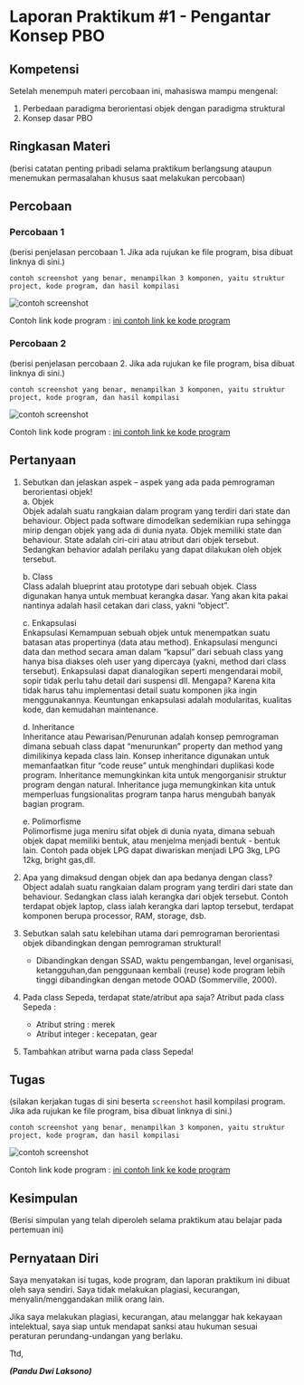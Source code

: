 # Laporan Praktikum #1 - Pengantar Konsep PBO

## Kompetensi

Setelah menempuh materi percobaan ini, mahasiswa mampu mengenal:
1. Perbedaan paradigma berorientasi objek dengan paradigma struktural
2. Konsep dasar PBO

## Ringkasan Materi

(berisi catatan penting pribadi selama praktikum berlangsung ataupun menemukan permasalahan khusus saat melakukan percobaan)

## Percobaan

### Percobaan 1

(berisi penjelasan percobaan 1. Jika ada rujukan ke file program, bisa dibuat linknya di sini.)

`contoh screenshot yang benar, menampilkan 3 komponen, yaitu struktur project, kode program, dan hasil kompilasi`

![contoh screenshot](img/contoh-schot1.PNG)

Contoh link kode program : [ini contoh link ke kode program](../../src/1_Pengantar_Konsep_PBO/Contoh12345Habibie.java)

### Percobaan 2

(berisi penjelasan percobaan 2. Jika ada rujukan ke file program, bisa dibuat linknya di sini.)

`contoh screenshot yang benar, menampilkan 3 komponen, yaitu struktur project, kode program, dan hasil kompilasi`

![contoh screenshot](img/contoh-schot1.PNG)

Contoh link kode program : [ini contoh link ke kode program](../../src/1_Pengantar_Konsep_PBO/Contoh12345Habibie.java)

## Pertanyaan

1.	Sebutkan dan jelaskan aspek – aspek yang ada pada pemrograman berorientasi objek!<br>
    a.	Objek<br>
            Objek adalah suatu rangkaian dalam program yang terdiri dari state dan behaviour. Object pada software dimodelkan sedemikian         rupa sehingga mirip dengan objek yang ada di dunia nyata. Objek memiliki state dan behaviour. State adalah ciri-ciri atau               atribut dari objek tersebut. Sedangkan behavior adalah perilaku yang dapat dilakukan oleh objek tersebut.

    b.	Class<br>
            Class adalah blueprint atau prototype dari sebuah objek. Class digunakan hanya untuk membuat kerangka dasar. Yang akan kita         pakai nantinya adalah hasil cetakan dari class, yakni “object”.

    c.	Enkapsulasi<br>
            Enkapsulasi Kemampuan sebuah objek untuk menempatkan suatu batasan atas propertinya (data atau method). Enkapsulasi mengunci         data dan method secara aman dalam “kapsul” dari sebuah class yang hanya bisa diakses oleh user yang dipercaya (yakni, method             dari class tersebut). Enkapsulasi dapat dianalogikan seperti mengendarai mobil, sopir tidak perlu tahu detail dari suspensi dll.         Mengapa? Karena kita tidak harus tahu implementasi detail suatu komponen jika ingin menggunakannya. Keuntungan enkapsulasi               adalah modularitas, kualitas kode, dan kemudahan maintenance.

    d.	Inheritance<br>
            Inheritance atau Pewarisan/Penurunan adalah konsep pemrograman dimana sebuah class dapat “menurunkan” property dan method           yang dimilikinya kepada class lain. Konsep inheritance digunakan untuk memanfaatkan fitur “code reuse” untuk menghindari                 duplikasi kode program. Inheritance memungkinkan kita untuk mengorganisir struktur program dengan natural. Inheritance juga             memungkinkan kita untuk memperluas fungsionalitas program tanpa harus mengubah banyak bagian program.

    e.	Polimorfisme<br>
            Polimorfisme juga meniru sifat objek di dunia nyata, dimana sebuah objek dapat memiliki bentuk, atau menjelma menjadi bentuk         - bentuk lain. Contoh pada objek LPG dapat diwariskan menjadi LPG 3kg, LPG 12kg, bright gas,dll.
 
2.	Apa yang dimaksud dengan objek dan apa bedanya dengan class?<br>
    Object adalah suatu rangkaian dalam program yang terdiri dari state dan behaviour. Sedangkan class ialah kerangka dari objek             tersebut. Contoh terdapat objek laptop, class ialah kerangka dari laptop tersebut, terdapat  komponen berupa processor, RAM,             storage, dsb.

3.	Sebutkan salah satu kelebihan utama dari pemrograman berorientasi objek dibandingkan dengan pemrograman struktural!<br>
    -	Dibandingkan dengan SSAD, waktu pengembangan, level organisasi, ketangguhan,dan penggunaan kembali (reuse) kode program lebih           tinggi dibandingkan dengan metode OOAD (Sommerville, 2000).

4.	Pada class Sepeda, terdapat state/atribut apa saja?
    Atribut pada class Sepeda :
    -	Atribut string : merek
    -	Atribut integer : kecepatan, gear

5.	Tambahkan atribut warna pada class Sepeda!


## Tugas

(silakan kerjakan tugas di sini beserta `screenshot` hasil kompilasi program. Jika ada rujukan ke file program, bisa dibuat linknya di sini.)

`contoh screenshot yang benar, menampilkan 3 komponen, yaitu struktur project, kode program, dan hasil kompilasi`

![contoh screenshot](img/contoh-schot1.PNG)

Contoh link kode program : [ini contoh link ke kode program](../../src/1_Pengantar_Konsep_PBO/Contoh12345Habibie.java)

## Kesimpulan

(Berisi simpulan yang telah diperoleh selama praktikum atau belajar pada pertemuan ini)

## Pernyataan Diri

Saya menyatakan isi tugas, kode program, dan laporan praktikum ini dibuat oleh saya sendiri. Saya tidak melakukan plagiasi, kecurangan, menyalin/menggandakan milik orang lain.

Jika saya melakukan plagiasi, kecurangan, atau melanggar hak kekayaan intelektual, saya siap untuk mendapat sanksi atau hukuman sesuai peraturan perundang-undangan yang berlaku.

Ttd,

***(Pandu Dwi Laksono)***

